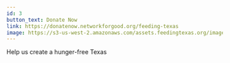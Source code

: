 ```yaml
---
id: 3
button_text: Donate Now
link: https://donatenow.networkforgood.org/feeding-texas 
image: https://s3-us-west-2.amazonaws.com/assets.feedingtexas.org/images/CTA/network.jpg
---
```


Help us create a hunger-free Texas
